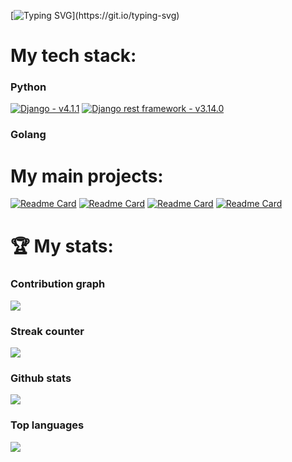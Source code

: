 [![Typing SVG](https://readme-typing-svg.herokuapp.com?font=Fira+Code&size=38&duration=4200&pause=49&color=FFFFFF&background=831010&center=true&vCenter=true&width=1000&height=300&lines=Hello%2C+my+name+is+Michael+Goldberg!;Welcome+to+my+GitHub+profile!)](https://git.io/typing-svg)

# My tech stack:
### Python
[![Django - v4.1.1](https://img.shields.io/badge/Django-v4.1.1-green)](https://www.djangoproject.com/)
[![Django rest framework - v3.14.0](https://img.shields.io/badge/Django_rest_framework-v3.14.0-darkgreen)](https://www.django-rest-framework.org/)
### Golang



# My main projects:

[![Readme Card](https://github-readme-stats.vercel.app/api/pin/?username=An9rewRyan&repo=Securepass-project&bg_color=0d1117&icon_color=E50914&text_color=ffffff&title_color=ffffff&hide_border=true)](https://github.com/An9rewRyan/Securepass-project)
[![Readme Card](https://github-readme-stats.vercel.app/api/pin/?username=An9rewRyan&repo=Gamers-Gazette-golang-backend-api&bg_color=0d1117&icon_color=E50914&text_color=ffffff&title_color=ffffff&hide_border=true)](https://github.com/An9rewRyan/Gamers-Gazette-golang-backend-api)
[![Readme Card](https://github-readme-stats.vercel.app/api/pin/?username=An9rewRyan&repo=Gamers-Gazette-frontend-react&bg_color=0d1117&icon_color=E50914&text_color=ffffff&title_color=ffffff&hide_border=true )](https://github.com/An9rewRyan/Gamers-Gazette-frontend-react)
[![Readme Card](https://github-readme-stats.vercel.app/api/pin/?username=An9rewRyan&repo=golang_game_news_parser&bg_color=0d1117&icon_color=E50914&text_color=ffffff&title_color=ffffff&hide_border=true )](https://github.com/An9rewRyan/golang_game_news_parser)


# 🏆 My stats:

<h3> Contribution graph  </h3>
<img src = "https://activity-graph.herokuapp.com/graph?username=An9rewRyan&line=E50914&theme=github&bg_color=0d1117&hide_border=true&hide_title=true">

<h3>  Streak counter </h3>
<img src = "https://streak-stats.demolab.com/?user=An9rewRyan&theme=dark&hide_border=true&background=0d1117&ring=E50914&fire=E50914&currStreakLabel=ffffff">

<h3> Github stats </h3>
<img src = "https://github-readme-stats.vercel.app/api?username=An9rewRyan&show_icons=true&bg_color=0d1117&text_color=ffffff&title_color=E50914&icon_color=E50914&hide_border=true&hide_title=true">

<h3> Top languages </h3>
<img src = "https://github-readme-stats.vercel.app/api/top-langs/?username=An9rewRyan&layout=compact&hide_border=true&bg_color=0d1117&text_color=ffffff&title_color=ffffff">


